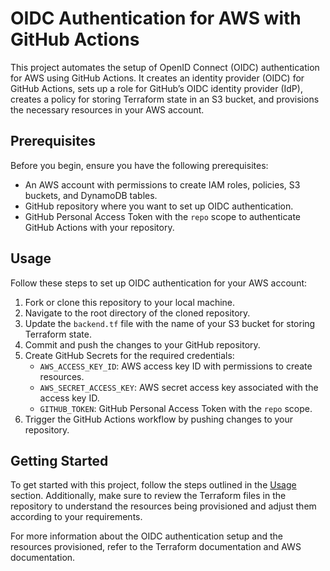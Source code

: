 # OIDC Authentication for AWS with GitHub Actions

This project automates the setup of OpenID Connect (OIDC) authentication for AWS using GitHub Actions. It creates an identity provider (OIDC) for GitHub Actions, sets up a role for GitHub’s OIDC identity provider (IdP), creates a policy for storing Terraform state in an S3 bucket, and provisions the necessary resources in your AWS account.

## Prerequisites

Before you begin, ensure you have the following prerequisites:

- An AWS account with permissions to create IAM roles, policies, S3 buckets, and DynamoDB tables.
- GitHub repository where you want to set up OIDC authentication.
- GitHub Personal Access Token with the `repo` scope to authenticate GitHub Actions with your repository.

## Usage

Follow these steps to set up OIDC authentication for your AWS account:

1. Fork or clone this repository to your local machine.
2. Navigate to the root directory of the cloned repository.
3. Update the `backend.tf` file with the name of your S3 bucket for storing Terraform state.
4. Commit and push the changes to your GitHub repository.
5. Create GitHub Secrets for the required credentials:
   - `AWS_ACCESS_KEY_ID`: AWS access key ID with permissions to create resources.
   - `AWS_SECRET_ACCESS_KEY`: AWS secret access key associated with the access key ID.
   - `GITHUB_TOKEN`: GitHub Personal Access Token with the `repo` scope.
6. Trigger the GitHub Actions workflow by pushing changes to your repository.

## Getting Started

To get started with this project, follow the steps outlined in the [Usage](#usage) section. Additionally, make sure to review the Terraform files in the repository to understand the resources being provisioned and adjust them according to your requirements.

For more information about the OIDC authentication setup and the resources provisioned, refer to the Terraform documentation and AWS documentation.

